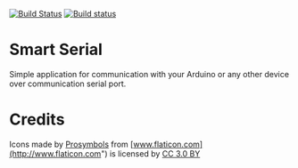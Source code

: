 [![Build Status](https://travis-ci.org/serge-14/smartserialapp.svg?branch=master)](https://travis-ci.org/serge-14/smartserialapp) [![Build status](https://ci.appveyor.com/api/projects/status/fyptx9hah8al7ojj?svg=true)](https://ci.appveyor.com/project/serge-14/smartserialapp)

# Smart Serial

Simple application for communication with your Arduino or any other device over communication serial port.

# Credits

Icons made by [Prosymbols](http://www.flaticon.com/authors/prosymbols) from [www.flaticon.com](http://www.flaticon.com") is licensed by [CC 3.0 BY](http://creativecommons.org/licenses/by/3.0/)
